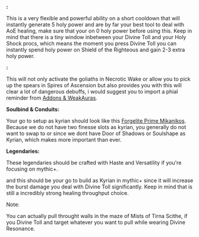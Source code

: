 **<a href="https://www.wowhead.com/spell=326011/divine-toll" data-wowhead="spell=326011"></a>:**

This is a very flexible and powerful ability on a short cooldown that will instantly generate 5 holy power and are by far your best tool to deal with AoE healing, make sure that your on 0 holy power before using this. Keep in mind that there is a tiny window inbetween your Divine Toll and your <a href="https://www.wowhead.com/spell=340218/ringing-clarity" data-wowhead="spell=340218"></a> Holy Shock procs, which means the moment you press Divine Toll you can instantly spend holy power on Shield of the Righteous and gain 2-3 extra holy power.

**<a href="https://www.wowhead.com/spell=324739/summon-steward" data-wowhead="spell=324739"></a>:**

This will not only activate the goliaths in Necrotic Wake or allow you to pick up the spears in Spires of Ascension but also provides you with <a href="https://www.wowhead.com/item=177278/phial-of-serenity" data-wowhead="spell=177278"></a> this will clear a lot of dangerous debuffs, i would suggest you to import a phial reminder from [Addons & WeakAuras](/M+/weakauras).

**Soulbind & Conduits:**

Your go to setup as kyrian should look like this [Forgelite Prime Mikanikos](https://www.wowhead.com/soulbind-calc/kyrian/forgelite-prime-mikanikos/paladin/AwaW6pYBBS1EChIFMPoKJTAQCiMVK2MKJSyqCjV2AAo). Because we do not have two finesse slots as kyrian, you generally do not want to swap to <a href="https://www.wowhead.com/spell=339124/pure-concentration" data-wowhead="spell=339124"></a> or <a href="https://www.wowhead.com/spell=339292/wrench-evil" data-wowhead="spell=339292"></a> since we dont have Door of Shadows or Soulshape as Kyrian, which makes <a href="https://www.wowhead.com/spell=339268/lights-barding" data-wowhead="spell=339268"></a> more important than ever.

**Legendaries:**

These legendaries should be crafted with Haste and Versatility if you're focusing on mythic+.

<a href="https://www.wowhead.com/spell=355098/divine-resonance" data-wowhead="spell=355098"></a> and <a href="https://www.wowhead.com/spell=337638/vanguards-momentum" data-wowhead="spell=355100"></a> this should be your go to build as Kyrian in mythic+ since it will increase the burst damage you deal with Divine Toll significantly. Keep in mind that 
<a href="https://www.wowhead.com/spell=337825/shock-barrier" data-wowhead="spell=337825"></a> is still a incredibly strong healing throughput choice.

Note:

You can actually pull throught walls in the maze of Mists of Tirna Scithe, if you Divine Toll and target whatever you want to pull while wearing Divine Resonance.



